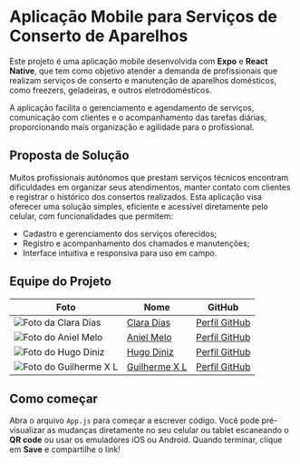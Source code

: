 # Aplicação Mobile para Serviços de Conserto de Aparelhos

Este projeto é uma aplicação mobile desenvolvida com **Expo** e **React Native**, que tem como objetivo atender a demanda de profissionais que realizam serviços de conserto e manutenção de aparelhos domésticos, como freezers, geladeiras, e outros eletrodomésticos.

A aplicação facilita o gerenciamento e agendamento de serviços, comunicação com clientes e o acompanhamento das tarefas diárias, proporcionando mais organização e agilidade para o profissional.

## Proposta de Solução

Muitos profissionais autônomos que prestam serviços técnicos encontram dificuldades em organizar seus atendimentos, manter contato com clientes e registrar o histórico dos consertos realizados. Esta aplicação visa oferecer uma solução simples, eficiente e acessível diretamente pelo celular, com funcionalidades que permitem:

- Cadastro e gerenciamento dos serviços oferecidos;
- Registro e acompanhamento dos chamados e manutenções;
- Interface intuitiva e responsiva para uso em campo.

## Equipe do Projeto

| Foto | Nome | GitHub |
|-------|------|---------|
| ![Foto da Clara Dias](https://github.com/claradiass.png?size=40) | [Clara Dias](https://github.com/claradiass) | [Perfil GitHub](https://github.com/claradiass) |
| ![Foto do Aniel Melo](https://github.com/anielmelo.png?size=40) | [Aniel Melo](https://github.com/anielmelo) | [Perfil GitHub](https://github.com/anielmelo) |
| ![Foto do Hugo Diniz](https://github.com/dinizhugo.png?size=40) | [Hugo Diniz](https://github.com/dinizhugo) | [Perfil GitHub](https://github.com/dinizhugo) |
| ![Foto do Guilherme X L](https://github.com/guilhermexL.png?size=40) | [Guilherme X L](https://github.com/guilhermexL) | [Perfil GitHub](https://github.com/guilhermexL) |

## Como começar

Abra o arquivo `App.js` para começar a escrever código. Você pode pré-visualizar as mudanças diretamente no seu celular ou tablet escaneando o **QR code** ou usar os emuladores iOS ou Android. Quando terminar, clique em **Save** e compartilhe o link!
